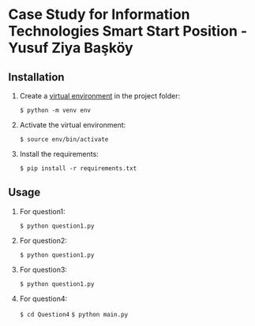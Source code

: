# Case Study for Information Technologies Smart Start Position - Yusuf Ziya Başköy

## Installation

1. Create a [virtual environment](https://docs.python.org/3/library/venv.html#creating-virtual-environments
   "Official documentation") in the project folder:

    `$ python -m venv env`

2. Activate the virtual environment:

    `$ source env/bin/activate`

3. Install the requirements:

    `$ pip install -r requirements.txt`

## Usage

1. For question1:

    `$ python question1.py`

2. For question2:

    `$ python question1.py`

3. For question3:

    `$ python question1.py`

4. For question4:

    `$ cd Question4`
    `$ python main.py`
